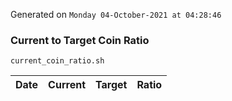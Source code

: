 Generated on `Monday 04-October-2021 at 04:28:46`

### Current to Target Coin Ratio
`current_coin_ratio.sh`

Date|Current|Target|Ratio
---|---|---|---
